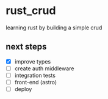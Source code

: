 # rust_crud

learning rust by building a simple crud

## next steps

- [x] improve types
- [ ] create auth middleware
- [ ] integration tests
- [ ] front-end (astro)
- [ ] deploy
